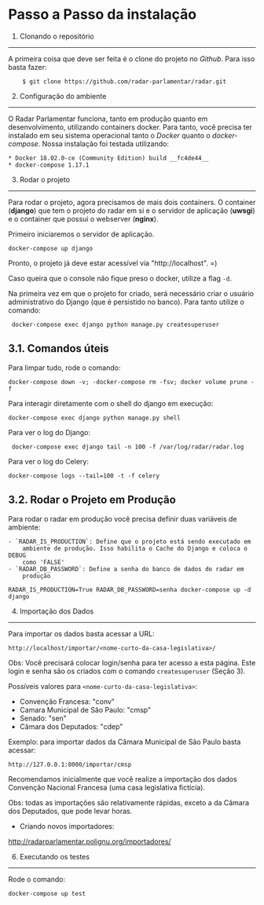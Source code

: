Passo a Passo da instalação
============================

1. Clonando o repositório
------------------------------

A primeira coisa que deve ser feita é o clone do projeto no *Github*. Para isso basta fazer:

        $ git clone https://github.com/radar-parlamentar/radar.git

2. Configuração do ambiente
---------------------------

O Radar Parlamentar funciona, tanto em produção quanto em desenvolvimento,
utilizando containers docker.
Para tanto, você precisa ter instalado em seu sistema operacional tanto o
*Docker* quanto o *docker-compose*.
Nossa instalação foi testada utilizando:

    * Docker 18.02.0-ce (Community Edition) build __fc4de44__
    * docker-compose 1.17.1

3. Rodar o projeto
------------------

Para rodar o projeto, agora precisamos de mais dois containers. O container
(**django**) que tem o projeto do radar em si e o servidor de aplicação (**uwsgi**) e o
container que possui o webserver (**nginx**).

Primeiro iniciaremos o servidor de aplicação.

    docker-compose up django

Pronto, o projeto já deve estar acessível via "http://localhost". =)

Caso queira que o console não fique preso o docker, utilize a flag `-d`.

Na primeira vez em que o projeto for criado, será necessário criar o usuário
administrativo do Django (que é persistido no banco). Para tanto utilize o
comando:

     docker-compose exec django python manage.py createsuperuser

3.1. Comandos úteis
--------------------------------
Para limpar tudo, rode o comando:

    docker-compose down -v; -docker-compose rm -fsv; docker volume prune -f

Para interagir diretamente com o shell do django em execução:

    docker-compose exec django python manage.py shell

Para ver o log do Django:

     docker-compose exec django tail -n 100 -f /var/log/radar/radar.log

Para ver o log do Celery:

    docker-compose logs --tail=100 -t -f celery

3.2. Rodar o Projeto em Produção
--------------------------------
Para rodar o radar em produção você precisa definir duas variáveis de ambiente:

    - `RADAR_IS_PRODUCTION`: Define que o projeto está sendo executado em
        ambiente de produção. Isso habilita o Cache do Django e coloca o DEBUG
        como 'FALSE'
    - `RADAR_DB_PASSWORD`: Define a senha do banco de dados do radar em
        produção

    RADAR_IS_PRODUCTION=True RADAR_DB_PASSWORD=senha docker-compose up -d django

4. Importação dos Dados
-----------------------
Para importar os dados basta acessar a URL:

    http://localhost/importar/<nome-curto-da-casa-legislativa>/

Obs: Você precisará colocar login/senha para ter acesso a esta página. Este
login e senha são os criados com o comando `createsuperuser` (Seção 3).

Possíveis valores para `<nome-curto-da-casa-legislativa>`:

* Convenção Francesa: "conv"
* Camara Municipal de São Paulo: "cmsp"
* Senado: "sen"
* Câmara dos Deputados: "cdep"

Exemplo: para importar dados da Câmara Municipal de São Paulo basta acessar:

    http://127.0.0.1:8000/importar/cmsp

Recomendamos inicialmente que você realize a importação dos dados Convenção
Nacional Francesa (uma casa legislativa fictícia).

Obs: todas as importações são relativamente rápidas, exceto a da Câmara dos
Deputados, que pode levar horas.

- Criando novos importadores:

http://radarparlamentar.polignu.org/importadores/

6. Executando os testes
-----------------------
Rode o comando:

    docker-compose up test
